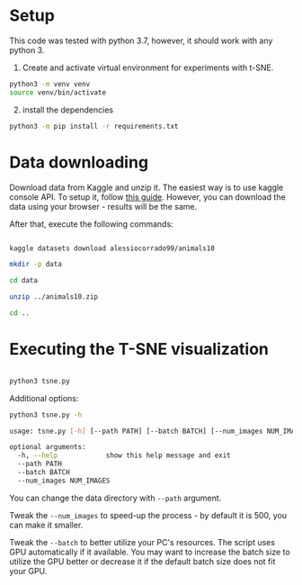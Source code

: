 # Setup

This code was tested with python 3.7, however, it should work with any python 3.

1. Create and activate virtual environment for experiments with t-SNE.

```bash
python3 -m venv venv
source venv/bin/activate
```

2. install the dependencies

```bash
python3 -m pip install -r requirements.txt
```

# Data downloading

Download data from Kaggle and unzip it.
The easiest way is to use kaggle console API. To setup it, follow [this guide](https://www.kaggle.com/general/74235).
However, you can download the data using your browser - results will be the same.

After that, execute the following commands:

```bash

kaggle datasets download alessiocorrado99/animals10

mkdir -p data

cd data

unzip ../animals10.zip

cd ..

```

# Executing the T-SNE visualization

```bash

python3 tsne.py

```

Additional options:

```bash
python3 tsne.py -h

usage: tsne.py [-h] [--path PATH] [--batch BATCH] [--num_images NUM_IMAGES]

optional arguments:
  -h, --help            show this help message and exit
  --path PATH
  --batch BATCH
  --num_images NUM_IMAGES

```

You can change the data directory with `--path` argument.

Tweak the `--num_images` to speed-up the process - by default it is 500, you can make it smaller.

Tweak the `--batch` to better utilize your PC's resources. The script uses GPU automatically if it available. You may
want to increase the batch size to utilize the GPU better or decrease it if the default batch size does not fit your
GPU.
